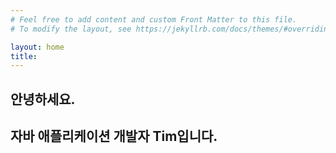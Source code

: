 ```yaml
---
# Feel free to add content and custom Front Matter to this file.
# To modify the layout, see https://jekyllrb.com/docs/themes/#overriding-theme-defaults

layout: home
title:
---
```


## 안녕하세요.  
## 자바 애플리케이션 개발자 Tim입니다.
